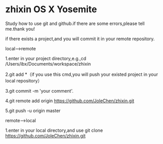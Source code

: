 # zhixin OS X Yosemite
Study how to use git and github.if there are some errors,please tell me.thank you!

if there exists a project,and you will commit it in your remote repository.

local-->remote

1.enter in your project directory,e.g.,cd /Users/ibx/Documents/workspace/zhixin

2.git add *（if you use this cmd,you will push your existed project in your local repository）

3.git commit -m 'your comment'.

4.git remote add origin https://github.com/JoleChen/zhixin.git

5.git push -u origin master

remote-->local

1.enter in your local directory,and use git clone https://github.com/JoleChen/zhixin.git
